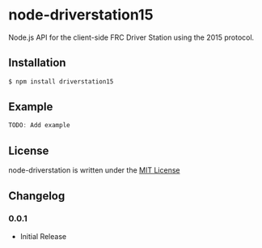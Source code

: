 # node-driverstation15

Node.js API for the client-side FRC Driver Station using the 2015 protocol.

## Installation

``` bash
$ npm install driverstation15
```

## Example

```javascript
TODO: Add example
```

## License

node-driverstation is written under the [MIT License](http://opensource.org/licenses/MIT)

## Changelog

### 0.0.1
- Initial Release

